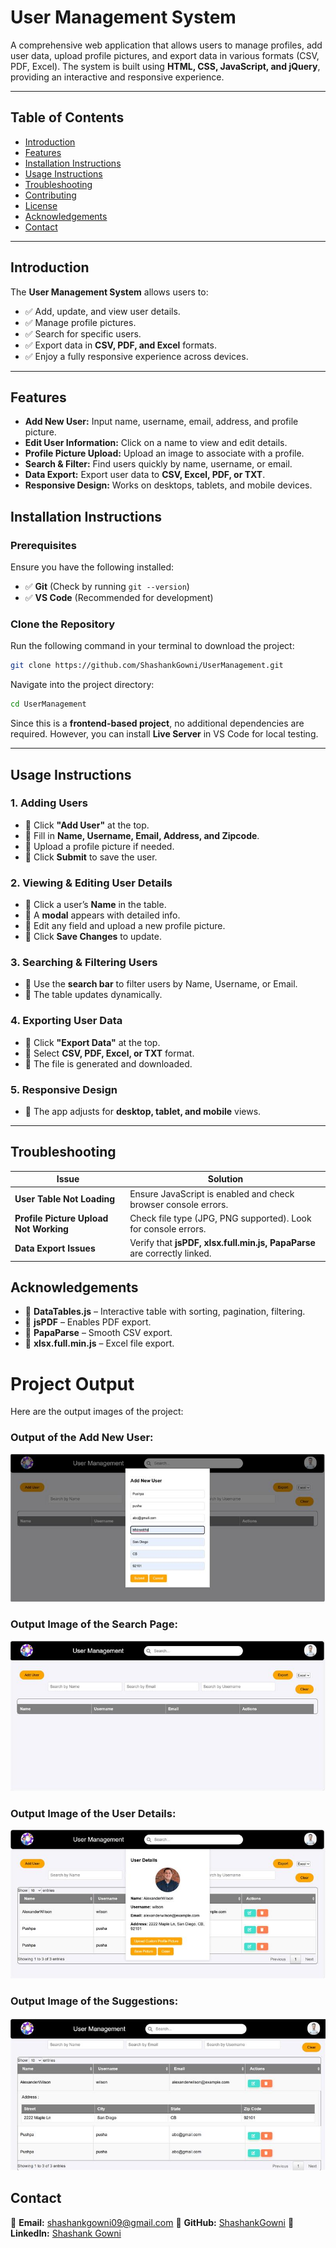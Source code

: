 # **User Management System**

A comprehensive web application that allows users to manage profiles, add user data, upload profile pictures, and export data in various formats (CSV, PDF, Excel). The system is built using **HTML, CSS, JavaScript, and jQuery**, providing an interactive and responsive experience.

---

## **Table of Contents**
- [Introduction](#introduction)
- [Features](#features)
- [Installation Instructions](#installation-instructions)
- [Usage Instructions](#usage-instructions)
- [Troubleshooting](#troubleshooting)
- [Contributing](#contributing)
- [License](#license)
- [Acknowledgements](#acknowledgements)
- [Contact](#contact)

---

## **Introduction**

The **User Management System** allows users to:
- ✅ Add, update, and view user details.
- ✅ Manage profile pictures.
- ✅ Search for specific users.
- ✅ Export data in **CSV, PDF, and Excel** formats.
- ✅ Enjoy a fully responsive experience across devices.

---

## **Features**

- **Add New User:** Input name, username, email, address, and profile picture.
- **Edit User Information:** Click on a name to view and edit details.
- **Profile Picture Upload:** Upload an image to associate with a profile.
- **Search & Filter:** Find users quickly by name, username, or email.
- **Data Export:** Export user data to **CSV, Excel, PDF, or TXT**.
- **Responsive Design:** Works on desktops, tablets, and mobile devices.

## **Installation Instructions**

### **Prerequisites**
Ensure you have the following installed:
- ✅ **Git** (Check by running `git --version`)
- ✅ **VS Code** (Recommended for development)

### **Clone the Repository**

Run the following command in your terminal to download the project:
```bash
git clone https://github.com/ShashankGowni/UserManagement.git
```
Navigate into the project directory:
```bash
cd UserManagement
```
Since this is a **frontend-based project**, no additional dependencies are required. However, you can install **Live Server** in VS Code for local testing.

---

## **Usage Instructions**

### **1. Adding Users**
- 🔹 Click **"Add User"** at the top.
- 🔹 Fill in **Name, Username, Email, Address, and Zipcode**.
- 🔹 Upload a profile picture if needed.
- 🔹 Click **Submit** to save the user.

### **2. Viewing & Editing User Details**
- 🔹 Click a user’s **Name** in the table.
- 🔹 A **modal** appears with detailed info.
- 🔹 Edit any field and upload a new profile picture.
- 🔹 Click **Save Changes** to update.

### **3. Searching & Filtering Users**
- 🔹 Use the **search bar** to filter users by Name, Username, or Email.
- 🔹 The table updates dynamically.

### **4. Exporting User Data**
- 🔹 Click **"Export Data"** at the top.
- 🔹 Select **CSV, PDF, Excel, or TXT** format.
- 🔹 The file is generated and downloaded.

### **5. Responsive Design**
- 🔹 The app adjusts for **desktop, tablet, and mobile** views.

---

## **Troubleshooting**

| Issue | Solution |
|-------|----------|
| **User Table Not Loading** | Ensure JavaScript is enabled and check browser console errors. |
| **Profile Picture Upload Not Working** | Check file type (JPG, PNG supported). Look for console errors. |
| **Data Export Issues** | Verify that **jsPDF, xlsx.full.min.js, PapaParse** are correctly linked. |


## **Acknowledgements**

- 📌 **DataTables.js** – Interactive table with sorting, pagination, filtering.
- 📌 **jsPDF** – Enables PDF export.
- 📌 **PapaParse** – Smooth CSV export.
- 📌 **xlsx.full.min.js** – Excel file export.


# Project Output

Here are the output images of the project:

### Output of the Add New User:

![Add New User](images/add_new_user.jpg)

### Output Image of the Search Page:

![Search Page](images/search_page.jpg)

### Output Image of the User Details:

![User Details](images/user_detailes.jpg)

### Output Image of the Suggestions:

![Suggestions](images/suggestion_page.jpg)


## **Contact**

📩 **Email:** [shashankgowni09@gmail.com](mailto:shashankgowni09@gmail.com)
🔗 **GitHub:** [ShashankGowni](https://github.com/ShashankGowni)
💼 **LinkedIn:** [Shashank Gowni](https://www.linkedin.com/in/shashankgowni)
